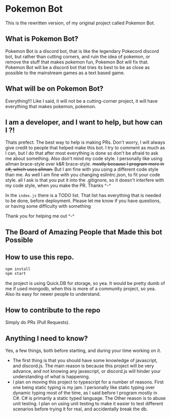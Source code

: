 # Pokemon Bot
This is the rewritten version, of my original project called Pokemon Bot.

## What is Pokemon Bot?
Pokemon Bot is a discord bot, that is like the legendary Pokecord discord bot,
but rather than cutting corners, and ruin the idea of pokemon, or remove the stuff
that makes pokemon fun, Pokemon Bot will fix that. Pokemon Bot will be a discord bot
that tries its best to be as close as possible to the mainstream games as a text based game.

## What will be on Pokemon Bot?
Everything!!! Like I said, it will not be a cutting-corner project, it will
have everything that makes pokemon, pokemon.

## I am a developer, and I want to help, but how can I ?!
Thats prefect. The best way to help is making PRs. Don't worry,
I will always give credit to people that helped make this bot.
I try to comment as much as I can, but I do that after most everything is done
so don't be afraid to ask me about something. Also don't mind my code style.
I personally like using allman brace-style over k&R brace-style.
~~mostly because I program more in c#, which uses allman.~~ But I am fine with you
using a different code style than me. As well I am fine with you changing eslintrc.json,
to fit your code style. all I ask is that you put it into the .gitignore, so it doesn't
interfere with my code style, when you make the PR. Thanks ^-^


In the `index.js` there is a TODO list. That list has everything that is needed to be done, before deployment.
Please let me know if you have questions, or having some difficulty with something

Thank you for helping me out ^-^

## The Board of Amazing People that Made this bot Possible


## How to use this repo.

```bash
npm install
npm start
```
the project is using Quick.DB for storage, so yea. It would be pretty dumb of me if used mongodb, when this is more of a community project, so yea. Also its easy for newer people to understand.

## How to contribute to the repo
Simply do PRs (Pull Requests).

## Anything I need to know?
Yes, a few things, both before starting, and during your time working on it.

- The first thing is that you should have some knowledge of javascript, and discord.js. The main reason is because this project will be very advance, and not knowing any javascript, or discord.js will hinder your understanding of what is happening.
- I plan on moving this project to typescript for a number of reasons. First one being static typing is my jam. I personally like static typing over dynamic typing most of the time, as I said before I program mostly in C#. C# is primarily a static typed language.
The Other reason is to abuse unit testing. I plan on using unit testing to make it easier to test different scenarios before trying it for real, and accidentally break the db.
